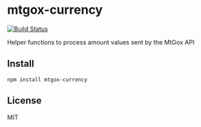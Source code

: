 # mtgox-currency

 [![Build
Status](https://travis-ci.org/czzarr/mtgox-currency.png)](https://travis-ci.org/czzarr/mtgox-currency)

Helper functions to process amount values sent by the MtGox API

## Install
`npm install mtgox-currency`

## License
MIT
